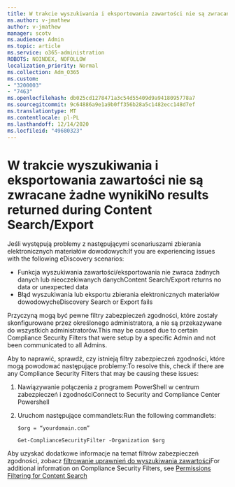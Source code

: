 ```yaml
---
title: W trakcie wyszukiwania i eksportowania zawartości nie są zwracane żadne wyniki
ms.author: v-jmathew
author: v-jmathew
manager: scotv
ms.audience: Admin
ms.topic: article
ms.service: o365-administration
ROBOTS: NOINDEX, NOFOLLOW
localization_priority: Normal
ms.collection: Adm_O365
ms.custom:
- "3200003"
- "7463"
ms.openlocfilehash: db025cd1278471a3c54d55409d9a9418095778a7
ms.sourcegitcommit: 9c64886a9e1a9b0ff356b28a5c1482ecc148d7ef
ms.translationtype: MT
ms.contentlocale: pl-PL
ms.lasthandoff: 12/14/2020
ms.locfileid: "49680323"
---
```

# <a name="no-results-returned-during-content-searchexport"></a><span data-ttu-id="4b7f4-102">W trakcie wyszukiwania i eksportowania zawartości nie są zwracane żadne wyniki</span><span class="sxs-lookup"><span data-stu-id="4b7f4-102">No results returned during Content Search/Export</span></span>

<span data-ttu-id="4b7f4-103">Jeśli występują problemy z następującymi scenariuszami zbierania elektronicznych materiałów dowodowych:</span><span class="sxs-lookup"><span data-stu-id="4b7f4-103">If you are experiencing issues with the following eDiscovery scenarios:</span></span>

- <span data-ttu-id="4b7f4-104">Funkcja wyszukiwania zawartości/eksportowania nie zwraca żadnych danych lub nieoczekiwanych danych</span><span class="sxs-lookup"><span data-stu-id="4b7f4-104">Content Search/Export returns no data or unexpected data</span></span>
- <span data-ttu-id="4b7f4-105">Błąd wyszukiwania lub eksportu zbierania elektronicznych materiałów dowodowych</span><span class="sxs-lookup"><span data-stu-id="4b7f4-105">eDiscovery Search or Export fails</span></span>

<span data-ttu-id="4b7f4-106">Przyczyną mogą być pewne filtry zabezpieczeń zgodności, które zostały skonfigurowane przez określonego administratora, a nie są przekazywane do wszystkich administratorów.</span><span class="sxs-lookup"><span data-stu-id="4b7f4-106">This may be caused due to certain Compliance Security Filters that were setup by a specific Admin and not been communicated to all Admins.</span></span>

<span data-ttu-id="4b7f4-107">Aby to naprawić, sprawdź, czy istnieją filtry zabezpieczeń zgodności, które mogą powodować następujące problemy:</span><span class="sxs-lookup"><span data-stu-id="4b7f4-107">To resolve this, check if there are any Compliance Security Filters that may be causing these issues:</span></span>

1. <span data-ttu-id="4b7f4-108">Nawiązywanie połączenia z programem PowerShell w centrum zabezpieczeń i zgodności</span><span class="sxs-lookup"><span data-stu-id="4b7f4-108">Connect to Security and Compliance Center Powershell</span></span>
2. <span data-ttu-id="4b7f4-109">Uruchom następujące commandlets:</span><span class="sxs-lookup"><span data-stu-id="4b7f4-109">Run the following commandlets:</span></span>

    `$org = “yourdomain.com”`

    `Get-ComplianceSecurityFilter -Organization $org`

<span data-ttu-id="4b7f4-110">Aby uzyskać dodatkowe informacje na temat filtrów zabezpieczeń zgodności, zobacz [filtrowanie uprawnień do wyszukiwania zawartości](https://docs.microsoft.com/microsoft-365/compliance/permissions-filtering-for-content-search)</span><span class="sxs-lookup"><span data-stu-id="4b7f4-110">For additional information on Compliance Security Filters, see [Permissions Filtering for Content Search](https://docs.microsoft.com/microsoft-365/compliance/permissions-filtering-for-content-search)</span></span>
